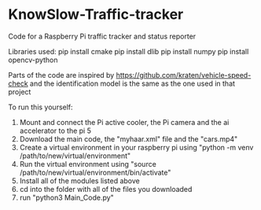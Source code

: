 # KnowSlow-Traffic-tracker

Code for a Raspberry Pi traffic tracker and status reporter

Libraries used:
pip install cmake
pip install dlib
pip install numpy
pip install opencv-python

Parts of the code are inspired by https://github.com/kraten/vehicle-speed-check and the identification model is the same as the one used in that project

To run this yourself:
1. Mount and connect the Pi active cooler, the Pi camera and the ai accelerator to the pi 5
2. Download the main code, the "myhaar.xml" file and the "cars.mp4"
3. Create a virtual environment in your raspberry pi using "python -m venv /path/to/new/virtual/environment"
4. Run the virtual environment using "source /path/to/new/virtual/environment/bin/activate"
5. Install all of the modules listed above
6. cd into the folder with all of the files you downloaded
7. run "python3 Main_Code.py"
